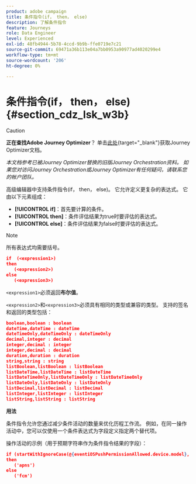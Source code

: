 ```yaml
---
product: adobe campaign
title: 条件指令(if， then， else)
description: 了解条件指令
feature: Journeys
role: Data Engineer
level: Experienced
exl-id: 48fb4944-5b78-4ccd-9b9b-ffe0719e7c21
source-git-commit: 69471a36b113e04a7bb0953a90977ad4020299e4
workflow-type: tm+mt
source-wordcount: '206'
ht-degree: 0%

---
```


# 条件指令(if， then， else) {#section_cdz_lsk_w3b}


>[!CAUTION]
>
>**正在查找Adobe Journey Optimizer**？ 单击[此处](https://experienceleague.adobe.com/zh-hans/docs/journey-optimizer/using/ajo-home){target="_blank"}获取Journey Optimizer文档。
>
>
>_本文档参考已被Journey Optimizer替换的旧版Journey Orchestration资料。 如果您对访问Journey Orchestration或Journey Optimizer有任何疑问，请联系您的帐户团队。_


高级编辑器中支持条件指令(if， then， else)。 它允许定义更复杂的表达式。 它由以下元素组成：

* **[!UICONTROL if]**：首先要计算的条件。
* **[!UICONTROL then]**：条件评估结果为true时要评估的表达式。
* **[!UICONTROL else]**：条件评估结果为false时要评估的表达式。

>[!NOTE]
>
>所有表达式均需要括号。

```json
if  (<expression1>)
then
   (<expression2>)
else
   (<expression3>)
```

`<expression1>`必须返回&#x200B;**布尔值**。

`<expression2>`和`<expression3>`必须具有相同的类型或兼容的类型。 支持的签名和返回的类型包括：

```json
boolean,boolean : boolean
dateTime,dateTime : dateTime
dateTimeOnly,dateTimeOnly : dateTimeOnly
decimal,integer : decimal
integer,decimal : integer
integer,decimal : decimal
duration,duration : duration
string,string : string
listBoolean,listBoolean : listBoolean
listDateTime,listDateTime : listDateTime
listDateTimeOnly,listDateTimeOnly : listDateTimeOnly
listDateOnly,listDateOnly : listDateOnly
listDecimal,listDecimal : listDecimal
listInteger,listInteger : listInteger
listString,listString : listString
```

**用法**

条件指令允许您通过减少条件活动的数量来优化历程工作流。 例如，在同一操作活动中，您可以仅使用一个条件表达式为字段定义指定两个替代项。

操作活动的示例（用于预期字符串作为条件指令结果的字段）：

```json
if (startWithIgnoreCase(@{eventiOSPushPermissionAllowed.device.model}, 'iPad') or startWithIgnoreCase(@{eventiOSPushPermissionAllowed.device.model}, 'iOS'))
then
   ('apns')
else
   ('fcm')
```
